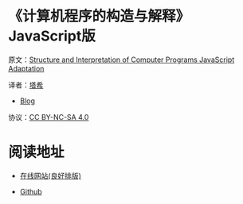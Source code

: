 # 《计算机程序的构造与解释》JavaScript版

原文：[Structure and Interpretation of Computer Programs JavaScript Adaptation](https://sicp.comp.nus.edu.sg/)

译者：[塔希](https://github.com/iheyunfei/)

- [Blog](http://iheyunfei.com/)

协议：[CC BY-NC-SA 4.0](http://creativecommons.org/licenses/by-nc-sa/4.0/)

<!-- 
# 赞助我

![](docs/img/alipay.png) -->

# 阅读地址

- [在线网站(良好排版)](http://iheyunfei.github.io/sicp-javascript-zh/)

- [Github](./book/README.md)

<!-- 
# 目录

- [Foreword](./book/foreword.md)
- [Prefaces](./book/prefaces.md)
- [Acknowledgments](./book/acknowledgments.md)
- [1 使用函数构造抽象](./book/chapter1.md)
    - [1.1 The Elements of Programming（翻译中）](./book/chapter1.1.md)
    - [1.2 Functions and the Processes They Generate]()
    - [1.3 Formulating Abstractions with Higher-Order Functions]()
- [2 Building Abstractions with Data]()
- [3 Modularity, Objects, and State]()
- [4 Metalinguistic Abstraction]()
- [文献参考](./references.md)
- [Index]() 
-->